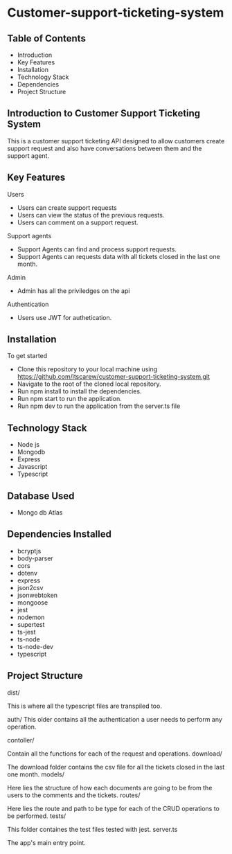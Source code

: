 # Customer-support-ticketing-system

## Table of Contents

* Introduction
* Key Features
* Installation
* Technology Stack
* Dependencies
* Project Structure


## Introduction to Customer Support Ticketing System

This is a customer support ticketing API designed to allow customers create support request and also have conversations between them and the support agent.

## Key Features

Users

* Users can create support requests
* Users can view the status of the previous requests.
* Users can comment on a support request.

Support agents
* Support Agents can find and process support requests.
* Support Agents can requests data with all tickets closed in the last one month.

Admin
* Admin has all the priviledges on the api

Authentication
* Users use JWT for authetication.


## Installation

To get started
  * Clone this repository to your local machine using https://github.com/itscarew/customer-support-ticketing-system.git
  * Navigate to the root of the cloned local repository.
  * Run npm install to install the dependencies.
  * Run npm start to run the application.
  * Run npm dev to run the application from the server.ts file


## Technology Stack
* Node js 
* Mongodb
* Express
* Javascript
* Typescript

## Database Used
* Mongo db Atlas

## Dependencies Installed
* bcryptjs
* body-parser
* cors
* dotenv
* express 
* json2csv
* jsonwebtoken
* mongoose
* jest
* nodemon
* supertest
* ts-jest 
* ts-node
* ts-node-dev
* typescript

## Project Structure 
dist/

This is where all the typescript files are transpiled too.

auth/
This older contains all the authentication a user needs to perform any operation.

contoller/

Contain all the functions for each of the request and operations.
download/

The download folder contains the csv file for all the tickets closed in the last one month.
models/

Here lies the structure of how each documents are going to be from the users to the comments and the tickets.
routes/

Here lies the route and path to be type for each of the CRUD operations to be performed.
tests/

This folder containes the test files tested with jest.
server.ts

The app's main entry point.





